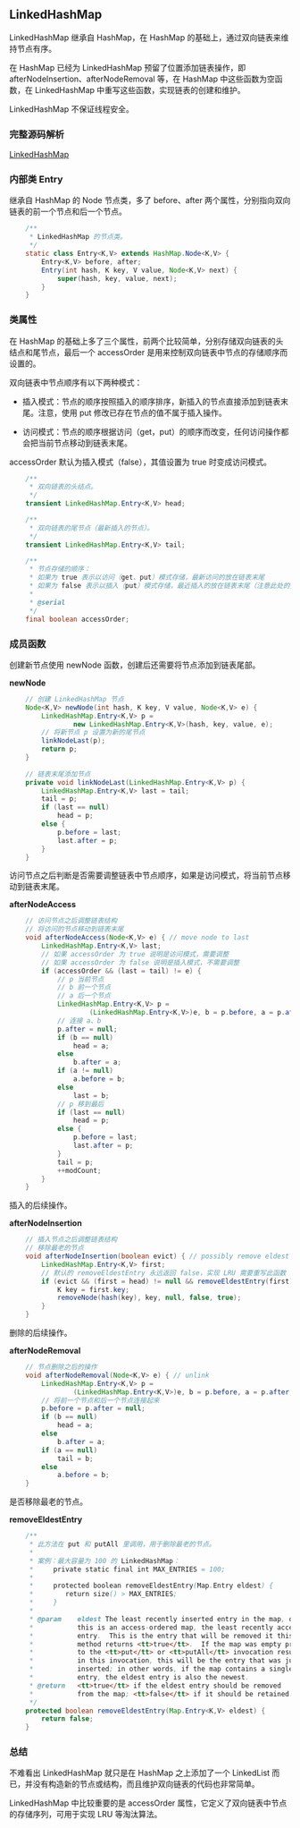 ## LinkedHashMap

LinkedHashMap 继承自 HashMap，在 HashMap 的基础上，通过双向链表来维持节点有序。

在 HashMap 已经为 LinkedHashMap 预留了位置添加链表操作，即 afterNodeInsertion、afterNodeRemoval 等，在 HashMap 中这些函数为空函数，在 LinkedHashMap 中重写这些函数，实现链表的创建和维护。

LinkedHashMap 不保证线程安全。

### 完整源码解析

[LinkedHashMap](https://github.com/Augustvic/JavaSourceCodeAnalysis/blob/master/src/Collections/LinkedHashMap.java)

### 内部类 Entry

继承自 HashMap 的 Node 节点类，多了 before、after 两个属性，分别指向双向链表的前一个节点和后一个节点。

```java
    /**
     * LinkedHashMap 的节点类。
     */
    static class Entry<K,V> extends HashMap.Node<K,V> {
        Entry<K,V> before, after;
        Entry(int hash, K key, V value, Node<K,V> next) {
            super(hash, key, value, next);
        }
    }
```

### 类属性

在 HashMap 的基础上多了三个属性，前两个比较简单，分别存储双向链表的头结点和尾节点，最后一个 accessOrder 是用来控制双向链表中节点的存储顺序而设置的。

双向链表中节点顺序有以下两种模式：

* 插入模式：节点的顺序按照插入的顺序排序，新插入的节点直接添加到链表末尾。注意，使用 put 修改已存在节点的值不属于插入操作。

* 访问模式：节点的顺序根据访问（get，put）的顺序而改变，任何访问操作都会把当前节点移动到链表末尾。

accessOrder 默认为插入模式（false），其值设置为 true 时变成访问模式。

```java
    /**
     * 双向链表的头结点。
     */
    transient LinkedHashMap.Entry<K,V> head;

    /**
     * 双向链表的尾节点（最新插入的节点）。
     */
    transient LinkedHashMap.Entry<K,V> tail;

    /**
     * 节点存储的顺序：
     * 如果为 true 表示以访问（get、put）模式存储，最新访问的放在链表末尾
     * 如果为 false 表示以插入（put）模式存储，最近插入的放在链表末尾（注意此处的插入不包括修改）
     *
     * @serial
     */
    final boolean accessOrder;
```

### 成员函数

创建新节点使用 newNode 函数，创建后还需要将节点添加到链表尾部。

**newNode**

```java
    // 创建 LinkedHashMap 节点
    Node<K,V> newNode(int hash, K key, V value, Node<K,V> e) {
        LinkedHashMap.Entry<K,V> p =
                new LinkedHashMap.Entry<K,V>(hash, key, value, e);
        // 将新节点 p 设置为新的尾节点
        linkNodeLast(p);
        return p;
    }
    
    // 链表末尾添加节点
    private void linkNodeLast(LinkedHashMap.Entry<K,V> p) {
        LinkedHashMap.Entry<K,V> last = tail;
        tail = p;
        if (last == null)
            head = p;
        else {
            p.before = last;
            last.after = p;
        }
    }
```

访问节点之后判断是否需要调整链表中节点顺序，如果是访问模式，将当前节点移动到链表末尾。

**afterNodeAccess**

```java
    // 访问节点之后调整链表结构
    // 将访问的节点移动到链表末尾
    void afterNodeAccess(Node<K,V> e) { // move node to last
        LinkedHashMap.Entry<K,V> last;
        // 如果 accessOrder 为 true 说明是访问模式，需要调整
        // 如果 accessOrder 为 false 说明是插入模式，不需要调整
        if (accessOrder && (last = tail) != e) {
            // p 当前节点
            // b 前一个节点
            // a 后一个节点
            LinkedHashMap.Entry<K,V> p =
                    (LinkedHashMap.Entry<K,V>)e, b = p.before, a = p.after;
            // 连接 a、b
            p.after = null;
            if (b == null)
                head = a;
            else
                b.after = a;
            if (a != null)
                a.before = b;
            else
                last = b;
            // p 移到最后
            if (last == null)
                head = p;
            else {
                p.before = last;
                last.after = p;
            }
            tail = p;
            ++modCount;
        }
    }
```

插入的后续操作。

**afterNodeInsertion**

```java
    // 插入节点之后调整链表结构
    // 移除最老的节点
    void afterNodeInsertion(boolean evict) { // possibly remove eldest
        LinkedHashMap.Entry<K,V> first;
        // 默认的 removeEldestEntry 永远返回 false，实现 LRU 需要重写此函数
        if (evict && (first = head) != null && removeEldestEntry(first)) {
            K key = first.key;
            removeNode(hash(key), key, null, false, true);
        }
    }
```

删除的后续操作。

**afterNodeRemoval**

```java
    // 节点删除之后的操作
    void afterNodeRemoval(Node<K,V> e) { // unlink
        LinkedHashMap.Entry<K,V> p =
                (LinkedHashMap.Entry<K,V>)e, b = p.before, a = p.after;
        // 将前一个节点和后一个节点连接起来
        p.before = p.after = null;
        if (b == null)
            head = a;
        else
            b.after = a;
        if (a == null)
            tail = b;
        else
            a.before = b;
    }
```

是否移除最老的节点。

**removeEldestEntry**

```java
    /**
     * 此方法在 put 和 putAll 里调用，用于删除最老的节点。
     *
     * 案例：最大容量为 100 的 LinkedHashMap：
     *     private static final int MAX_ENTRIES = 100;
     *
     *     protected boolean removeEldestEntry(Map.Entry eldest) {
     *        return size() > MAX_ENTRIES;
     *     }
     *
     * @param    eldest The least recently inserted entry in the map, or if
     *           this is an access-ordered map, the least recently accessed
     *           entry.  This is the entry that will be removed it this
     *           method returns <tt>true</tt>.  If the map was empty prior
     *           to the <tt>put</tt> or <tt>putAll</tt> invocation resulting
     *           in this invocation, this will be the entry that was just
     *           inserted; in other words, if the map contains a single
     *           entry, the eldest entry is also the newest.
     * @return   <tt>true</tt> if the eldest entry should be removed
     *           from the map; <tt>false</tt> if it should be retained.
     */
    protected boolean removeEldestEntry(Map.Entry<K,V> eldest) {
        return false;
    }
```

### 总结

不难看出 LinkedHashMap 就只是在 HashMap 之上添加了一个 LinkedList 而已，并没有构造新的节点或结构，而且维护双向链表的代码也非常简单。

LinkedHashMap 中比较重要的是 accessOrder 属性，它定义了双向链表中节点的存储序列，可用于实现 LRU 等淘汰算法。